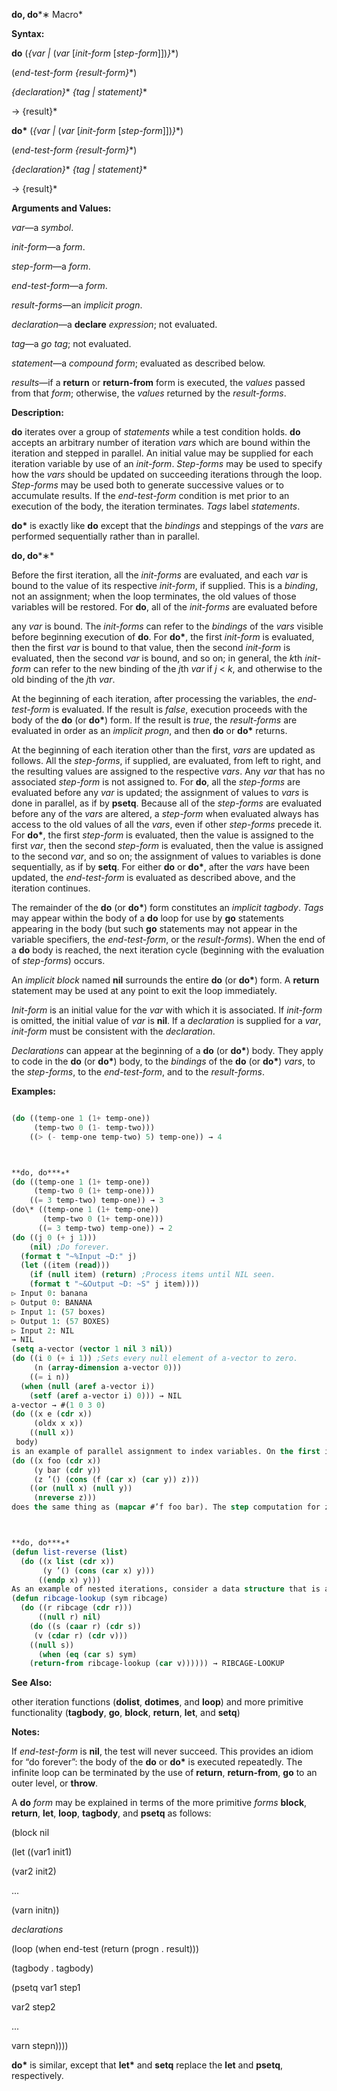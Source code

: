 **do, do***∗ Macro* 



**Syntax:** 



**do** (*\{var |* (*var* [*init-form* [*step-form*]])*\}*\*) 



(*end-test-form \{result-form\}*\*) 



*\{declaration\}*\* *\{tag | statement\}*\* 



→ \{result\}\* 



**do\*** (*\{var |* (*var* [*init-form* [*step-form*]])*\}*\*) 



(*end-test-form \{result-form\}*\*) 



*\{declaration\}*\* *\{tag | statement\}*\* 



→ \{result\}\* 



**Arguments and Values:** 



*var*—a *symbol*. 



*init-form*—a *form*. 



*step-form*—a *form*. 



*end-test-form*—a *form*. 



*result-forms*—an *implicit progn*. 



*declaration*—a **declare** *expression*; not evaluated. 



*tag*—a *go tag*; not evaluated. 



*statement*—a *compound form*; evaluated as described below. 



*results*—if a **return** or **return-from** form is executed, the *values* passed from that *form*; otherwise, the *values* returned by the *result-forms*. 



**Description:** 



**do** iterates over a group of *statements* while a test condition holds. **do** accepts an arbitrary number of iteration *vars* which are bound within the iteration and stepped in parallel. An initial value may be supplied for each iteration variable by use of an *init-form*. *Step-forms* may be used to specify how the *vars* should be updated on succeeding iterations through the loop. *Step-forms* may be used both to generate successive values or to accumulate results. If the *end-test-form* condition is met prior to an execution of the body, the iteration terminates. *Tags* label *statements*. 



**do\*** is exactly like **do** except that the *bindings* and steppings of the *vars* are performed sequentially rather than in parallel. 







 



 



**do, do***∗* 



Before the first iteration, all the *init-forms* are evaluated, and each *var* is bound to the value of its respective *init-form*, if supplied. This is a *binding*, not an assignment; when the loop terminates, the old values of those variables will be restored. For **do**, all of the *init-forms* are evaluated before 



any *var* is bound. The *init-forms* can refer to the *bindings* of the *vars* visible before beginning execution of **do**. For **do\***, the first *init-form* is evaluated, then the first *var* is bound to that value, then the second *init-form* is evaluated, then the second *var* is bound, and so on; in general, the *k*th *init-form* can refer to the new binding of the *j*th *var* if *j* &lt; *k*, and otherwise to the old binding of the *j*th *var*. 



At the beginning of each iteration, after processing the variables, the *end-test-form* is evaluated. If the result is *false*, execution proceeds with the body of the **do** (or **do\***) form. If the result is *true*, the *result-forms* are evaluated in order as an *implicit progn*, and then **do** or **do\*** returns. 



At the beginning of each iteration other than the first, *vars* are updated as follows. All the *step-forms*, if supplied, are evaluated, from left to right, and the resulting values are assigned to the respective *vars*. Any *var* that has no associated *step-form* is not assigned to. For **do**, all the *step-forms* are evaluated before any *var* is updated; the assignment of values to *vars* is done in parallel, as if by **psetq**. Because all of the *step-forms* are evaluated before any of the *vars* are altered, a *step-form* when evaluated always has access to the old values of all the *vars*, even if other *step-forms* precede it. For **do\***, the first *step-form* is evaluated, then the value is assigned to the first *var*, then the second *step-form* is evaluated, then the value is assigned to the second *var*, and so on; the assignment of values to variables is done sequentially, as if by **setq**. For either **do** or **do\***, after the *vars* have been updated, the *end-test-form* is evaluated as described above, and the iteration continues. 



The remainder of the **do** (or **do\***) form constitutes an *implicit tagbody*. *Tags* may appear within the body of a **do** loop for use by **go** statements appearing in the body (but such **go** statements may not appear in the variable specifiers, the *end-test-form*, or the *result-forms*). When the end of a **do** body is reached, the next iteration cycle (beginning with the evaluation of *step-forms*) occurs. 



An *implicit block* named **nil** surrounds the entire **do** (or **do\***) form. A **return** statement may be used at any point to exit the loop immediately. 



*Init-form* is an initial value for the *var* with which it is associated. If *init-form* is omitted, the initial value of *var* is **nil**. If a *declaration* is supplied for a *var*, *init-form* must be consistent with the *declaration*. 



*Declarations* can appear at the beginning of a **do** (or **do\***) body. They apply to code in the **do** (or **do\***) body, to the *bindings* of the **do** (or **do\***) *vars*, to the *step-forms*, to the *end-test-form*, and to the *result-forms*. 



**Examples:**
```lisp

(do ((temp-one 1 (1+ temp-one)) 
     (temp-two 0 (1- temp-two))) 
    ((> (- temp-one temp-two) 5) temp-one)) → 4 



**do, do***∗* 
(do ((temp-one 1 (1+ temp-one)) 
     (temp-two 0 (1+ temp-one))) 
    ((= 3 temp-two) temp-one)) → 3 
(do\* ((temp-one 1 (1+ temp-one)) 
       (temp-two 0 (1+ temp-one))) 
      ((= 3 temp-two) temp-one)) → 2 
(do ((j 0 (+ j 1))) 
    (nil) ;Do forever. 
  (format t "~%Input ~D:" j) 
  (let ((item (read))) 
    (if (null item) (return) ;Process items until NIL seen. 
	(format t "~&Output ~D: ~S" j item)))) 
▷ Input 0: banana 
▷ Output 0: BANANA 
▷ Input 1: (57 boxes) 
▷ Output 1: (57 BOXES) 
▷ Input 2: NIL 
→ NIL 
(setq a-vector (vector 1 nil 3 nil)) 
(do ((i 0 (+ i 1)) ;Sets every null element of a-vector to zero. 
     (n (array-dimension a-vector 0))) 
    ((= i n)) 
  (when (null (aref a-vector i)) 
    (setf (aref a-vector i) 0))) → NIL 
a-vector → #(1 0 3 0) 
(do ((x e (cdr x)) 
     (oldx x x)) 
    ((null x)) 
 body) 
is an example of parallel assignment to index variables. On the first iteration, the value of oldx is whatever value x had before the **do** was entered. On succeeding iterations, oldx contains the value that x had on the previous iteration. 
(do ((x foo (cdr x)) 
     (y bar (cdr y)) 
     (z ’() (cons (f (car x) (car y)) z))) 
    ((or (null x) (null y)) 
     (nreverse z))) 
does the same thing as (mapcar #’f foo bar). The step computation for z is an example of the fact that variables are stepped in parallel. Also, the body of the loop is empty. 



**do, do***∗* 
(defun list-reverse (list) 
  (do ((x list (cdr x)) 
       (y ’() (cons (car x) y))) 
      ((endp x) y))) 
As an example of nested iterations, consider a data structure that is a *list* of *conses*. The *car* of each *cons* is a *list* of *symbols*, and the *cdr* of each *cons* is a *list* of equal length containing corresponding values. Such a data structure is similar to an association list, but is divided into “frames”; the overall structure resembles a rib-cage. A lookup function on such a data structure might be: 
(defun ribcage-lookup (sym ribcage) 
  (do ((r ribcage (cdr r))) 
      ((null r) nil) 
    (do ((s (caar r) (cdr s)) 
	 (v (cdar r) (cdr v))) 
	((null s)) 
      (when (eq (car s) sym) 
	(return-from ribcage-lookup (car v)))))) → RIBCAGE-LOOKUP 

```
**See Also:** 



other iteration functions (**dolist**, **dotimes**, and **loop**) and more primitive functionality (**tagbody**, **go**, **block**, **return**, **let**, and **setq**) 



**Notes:** 



If *end-test-form* is **nil**, the test will never succeed. This provides an idiom for “do forever”: the body of the **do** or **do\*** is executed repeatedly. The infinite loop can be terminated by the use of **return**, **return-from**, **go** to an outer level, or **throw**. 



A **do** *form* may be explained in terms of the more primitive *forms* **block**, **return**, **let**, **loop**, **tagbody**, and **psetq** as follows: 



(block nil 



(let ((var1 init1) 



(var2 init2) 



... 



(varn initn)) 



*declarations* 



(loop (when end-test (return (progn . result))) 



(tagbody . tagbody) 



(psetq var1 step1 



var2 step2 



... 



varn stepn)))) 



**do\*** is similar, except that **let\*** and **setq** replace the **let** and **psetq**, respectively. 







 



 



